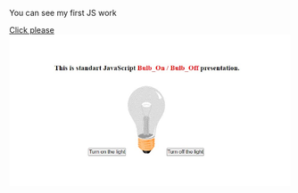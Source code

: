 You can see my first JS work

[Click please](https://yusufgozukara.github.io/bulb_on_off/)
![Image](https://github.com/yusufgozukara/bulb_on_off/blob/master/bulb_presentation.jpg)
